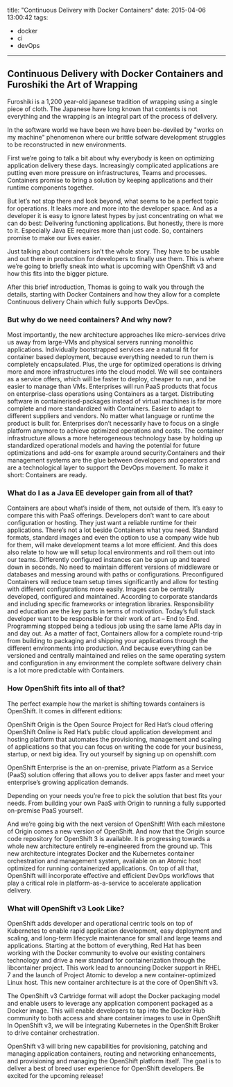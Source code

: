 title: "Continuous Delivery with Docker Containers"
date: 2015-04-06 13:00:42
tags:
- docker
- ci
- devOps
---

## Continuous Delivery with Docker Containers and Furoshiki the Art of Wrapping

Furoshiki is a 1,200 year-old japanese tradition of wrapping using a single 
piece of cloth. The Japanese have long known that contents is not everything and 
the wrapping is an integral part of the process of delivery.

In the software world we have been we have been be-deviled by "works on my 
machine" phenomenon where our brittle sofware development struggles to be 
reconstructed in new environments.


First we’re going to talk a bit about why everybody is keen on optimizing 
application delivery these days.  Increasingly complicated applications are 
putting even more pressure on infrastructures, Teams and processes. Containers 
promise to bring a solution by keeping applications and their runtime components 
together.

But let’s not stop there and look beyond, what seems to be a perfect topic for 
operations. It leaks more and more into the developer space. And as a developer 
it is easy to ignore latest hypes by just concentrating on what we can do best: 
Delivering functioning applications. But honestly, there is more to it. 
Especially Java EE requires more than just code. So, containers promise to make 
our lives easier.

Just talking about containers isn’t the whole story. They have to be usable and 
out there in production for developers to finally use them. This is where we’re 
going to briefly sneak into what is upcoming with OpenShift v3 and how this fits 
into the bigger picture.

After this brief introduction, Thomas is going to walk you through the details, 
starting with Docker Containers and how they allow for a complete Continuous 
delivery Chain which fully supports DevOps.

### But why do we need containers? And why now?

Most importantly, the new architecture approaches like micro-services drive us 
away from large-VMs and physical servers running monolithic applications. 
Individually bootstrapped services are a natural fit for container based 
deployment, because everything needed to run them is completely encapsulated. 
Plus, the urge for optimized operations is driving more and more infrastructures 
into the cloud model. We will see containers as a service offers, which will be 
faster to deploy, cheaper to run, and be easier to manage than VMs.  Enterprises 
will run PaaS products that focus on enterprise-class operations using 
Containers as a target. Distributing software in containerised-packages instead 
of virtual machines is far more complete and more standardized with Containers. 
Easier to adapt to different suppliers and vendors. No matter what language or 
runtime the product is built for. Enterprises don’t necessarily have to focus on 
a single platform anymore to achieve optimized operations and costs. The 
container infrastructure allows a more heterogeneous technology base by holding 
up standardized operational models and having the potential for future 
optimizations and add-ons for example around security.Containers and their 
management systems are the glue between developers and operators and are a 
technological layer to support the DevOps movement.  To make it short: 
Containers are ready.

### What do I as a Java EE developer gain from all of that?

Containers are about what’s inside of them, not outside of them. It’s easy to 
compare this with PaaS offerings. Developers don’t want to care about 
configuration or hosting. They just want a reliable runtime for their 
applications. There’s not a lot beside Containers what you need. Standard 
formats, standard images and even the option to use a company wide hub for them, 
will make development teams a lot more efficient. And this does also relate to 
how we will setup local environments and roll them out into our teams. 
Differently configured instances can be spun up and teared down in seconds. No 
need to maintain different versions of middleware or databases and messing 
around with paths or configurations. Preconfigured Containers will reduce team 
setup times significantly and allow for testing with different configurations 
more easily. Images can be centrally developed, configured and maintained. 
According to corporate standards and including specific frameworks or 
integration libraries. Responsibility and education are the key parts in terms 
of motivation. Today’s full stack developer want to be responsible for their 
work of art – End to End. Programming stopped being a tedious job using the same 
lame APIs day in and day out. As a matter of fact, Containers allow for a 
complete round-trip from building to packaging and shipping your applications 
through the different environments into production. And because everything can 
be versioned and centrally maintained and relies on the same operating system 
and configuration in any environment the complete software delivery chain is a 
lot more predictable with Containers.

### How OpenShift fits into all of that?

The perfect example how the market is shifting towards containers is OpenShift. 
It comes in different editions:

OpenShift Origin is the Open Source Project for Red Hat’s cloud offering
OpenShift Online is Red Hat’s public cloud application development and hosting 
platform that automates the provisioning, management and scaling of applications 
so that you can focus on writing the code for your business, startup, or next 
big idea. Try out yourself by signing up on openshift.com

OpenShift Enterprise is the an on-premise, private Platform as a Service (PaaS) 
solution offering that allows you to deliver apps faster and meet your 
enterprise’s growing application demands.

Depending on your needs you’re free to pick the solution that best fits your 
needs. From building your own PaaS with Origin to running a fully supported 
on-premise PaaS yourself.

And we’re going big with the next version of OpenShift! With each milestone of 
Origin comes a new version of OpenShift. And now that the Origin source code 
repository for OpenShift 3 is available. It is progressing towards a whole new 
architecture entirely re-engineered from the ground up. This new architecture 
integrates Docker and the Kubernetes container orchestration and management 
system, available on an Atomic host optimized for running containerized 
applications.  On top of all that, OpenShift will incorporate effective and 
efficient DevOps workflows that play a critical role in platform-as-a-service to 
accelerate application delivery.

###  What will OpenShift v3 Look Like?
OpenShift adds developer and operational centric tools on top of Kubernetes to 
enable rapid application development, easy deployment and scaling, and long-term 
lifecycle maintenance for small and large teams and applications.
Starting at the bottom of everything, Red Hat has been working with the Docker 
community to evolve our existing containers technology and drive a new standard 
for containerization through the libcontainer project. This work lead to 
announcing Docker support in RHEL 7 and the launch of Project Atomic to develop 
a new container-optimized Linux host. This new container architecture is at the 
core of OpenShift v3.

The OpenShift v3 Cartridge format will adopt the Docker packaging model and 
enable users to leverage any application component packaged as a Docker image. 
This will enable developers to tap into the Docker Hub community to both access 
and share container images to use in OpenShift
In OpenShift v3, we will be integrating Kubernetes in the OpenShift Broker to 
drive container orchestration.

OpenShift v3 will bring new capabilities for provisioning, patching and managing 
application containers, routing and networking enhancements, and provisioning 
and managing the OpenShift platform itself.  The goal is to deliver a best of 
breed user experience for OpenShift developers.
Be excited for the upcoming release!

